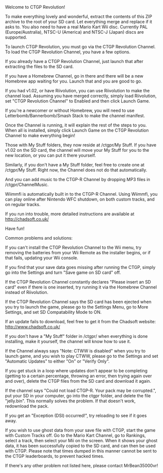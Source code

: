 Welcome to CTGP Revolution!

To make everything lovely and wonderful, extract the contents of this ZIP archive to the root of your SD card. Let everything merge and replace if it asks to. You also need to have a real Mario Kart Wii disc. Currently PAL (Europe/Australia), NTSC-U (America) and NTSC-J (Japan) discs are supported.

To launch CTGP Revolution, you must go via the CTGP Revolution Channel. To load the CTGP Revolution Channel, you have a few options.

If you already have a CTGP Revolution Channel, just launch that after extracting the files to the SD card.

If you have a Homebrew Channel, go in there and there will be a new Homebrew app waiting for you. Launch that and you are good to go.

If you had v1.02, or have Riivolution, you can use Riivolution to make the channel load. Assuming you have merged correctly, simply load Riivolution, set "CTGP Revolution Channel" to Enabled and then click Launch Game.

If you're a newcomer or without Homebrew, you will need to use Letterbomb/Bannerbomb/Smash Stack to make the channel manifest.

Once the Channel is running, it will explain the rest of the steps to you. When all is installed, simply click Launch Game on the CTGP Revolution Channel to make everything begin!

Those with My Stuff folders, they now reside at /ctgpr/My Stuff. If you have v1.02 on the SD card, the channel will move your My Stuff for you to the new location, or you can put it there yourself. 

Similarly, if you don't have a My Stuff folder, feel free to create one at /ctgpr/My Stuff. Right now, the Channel does not do that automatically.

And you can add music to the CTGP-R Channel by dropping MP3 files in /ctgpr/ChannelMusic.

Wiimmfi is automatically built in to the CTGP-R Channel. Using Wiimmfi, you can play online after Nintendo WFC shutdown, on both custom tracks, and on regular tracks.

If you run into trouble, more detailed instructions are available at http://chadsoft.co.uk/

Have fun!



Common problems and solutions:

If you can't install the CTGP Revolution Channel to the Wii menu, try removing the batteries from your Wii Remote as the installer begins, or if that fails, updating your Wii console.

If you find that your save data goes missing after running the CTGP, simply go into the Settings and turn "Save game on SD card" off.

If the CTGP Revolution Channel constantly declares "Please insert an SD card" even if there is one inserted, try running it via the Homebrew Channel instead of Riivolution.

If the CTGP Revolution Channel says the SD card has been ejected when you try to launch the game, please go to the Settings Menu, go to More Settings, and set SD Compatability Mode to ON.

If an update fails to download, feel free to get it from the Chadsoft website: http://www.chadsoft.co.uk/

If you don't have a "My Stuff" folder in /ctgpr/ when everything is done installing, make it yourself, the channel will know how to use it.

If the Channel always says "Note: CTWW is disabled" when you try to launch game, and you wish to play CTWW, please go to the Settings and set "Automatic Updates" to either "On" or "Verify Only".

If you get stuck in a loop where updates don't appear to be completing (getting to a certain percentage, throwing an error, then trying again over and over), delete the CTGP files from the SD card and download it again.

If the channel says "Could not load CTGP-R. Your pack may be corrupted.", put your SD in your computer, go into the ctgpr folder, and delete the file "jelly.bin". This normally solves the problem. If that doesn't work, redownload the pack.

If you get an "Exception (DSI) occurred!", try reloading to see if it goes away.

If you wish to use ghost data from your save file with CTGP, start the game with Custom Tracks off. Go to the Mario Kart Channel, go to Rankings, select a track, then select your Mii on the screen. When it shows your ghost data, it has been successfully copied to the SD card, and can then be used with CTGP. Please note that times dumped in this manner cannot be sent to the CTGP leaderboards, to prevent hacked times.

If there's any other problem not listed here, please contact MrBean35000vr!
